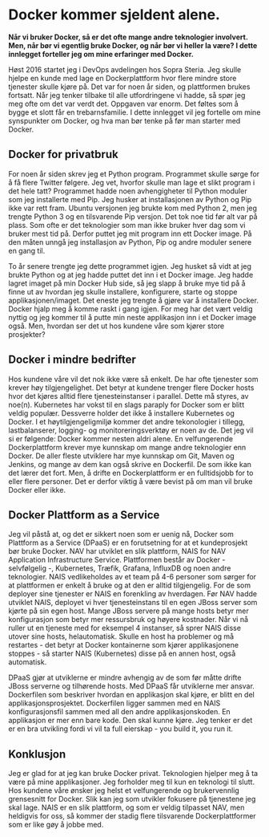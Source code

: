 ﻿# Docker kommer sjeldent alene.
**Når vi bruker Docker, så er det ofte mange andre teknologier involvert. Men, når bør vi egentlig bruke Docker, og når bør vi heller la være? I dette innlegget forteller jeg om mine erfaringer med Docker.**

Høst 2016 startet jeg i DevOps avdelingen hos Sopra Steria. Jeg skulle hjelpe en kunde med lage en Dockerplattform hvor flere mindre store tjenester skulle kjøre på. Det var for noen år siden, og plattformen brukes fortsatt. Når jeg tenker tilbake til alle utfordringene vi hadde, så spør jeg meg ofte om det var verdt det. Oppgaven var enorm. Det føltes som å bygge et slott får en trebarnsfamilie. I dette innlegget vil jeg fortelle om mine synspunkter om Docker, og hva man bør tenke på før man starter med Docker. 
## Docker for privatbruk 
For noen år siden skrev jeg et Python program. Programmet skulle sørge for å få flere Twitter følgere. Jeg vet, hvorfor skulle man lage et slikt program i det hele tatt? Programmet hadde noen avhengigheter til Python moduler som jeg installerte med Pip. Jeg husker at installasjonen av Python og Pip ikke var rett fram. Ubuntu versjonen jeg brukte kom med Python 2, men jeg trengte Python 3 og en tilsvarende Pip versjon. Det tok noe tid før alt var på plass. Som ofte er det teknologier som man ikke bruker hver dag som vi bruker mest tid på. Derfor puttet jeg mit program inn ett Docker image. På den måten unngå jeg installasjon av Python, Pip og andre moduler senere en gang til. 

To år senere trengte jeg dette programmet igjen. Jeg husket så vidt at jeg brukte Python og at jeg hadde puttet det inn i et Docker image. Jeg hadde lagret imaget på min Docker Hub side, så jeg slapp å bruke mye tid på å finne ut av hvordan jeg skulle installere, konfigurere, starte og stoppe applikasjonen/imaget. Det eneste jeg trengte å gjøre var å installere Docker. Docker hjalp meg å komme raskt i gang igjen. For meg har det vært veldig nyttig og jeg kommer til å putte min neste applikasjon inn i et Docker image også. Men, hvordan ser det ut hos kundene våre som kjører store prosjekter?
## Docker i mindre bedrifter
Hos kundene våre vil det nok ikke være så enkelt. De har ofte tjenester som krever høy tilgjengelighet. Det betyr at kundene trenger flere Docker hosts hvor det kjøres alltid flere tjenesteinstanser i parallel. Dette må styres, av noe(n). Kubernetes har vokst til en slags paraply for Docker som er blitt veldig populær. Dessverre holder det ikke å installere Kubernetes og Docker. I et høytilgjengeligmiljø kommer det andre tekonologier i tillegg, lastbalanserer, logging- og monitoreringsverktøy er noen av de. Det jeg vil si er følgende: Docker kommer nesten aldri alene. En velfungerende Dockerplattform krever mye kunnskap om mange andre teknologier enn Docker. De aller fleste utviklere har mye kunnskap om Git, Maven og Jenkins, og mange av dem kan også skrive en Dockerfil. De som ikke kan det lærer det fort. Men, å drifte en Dockerplattform er en fulltidsjobb for to eller flere personer. Det er derfor viktig å være bevist på om man vil bruke Docker eller ikke. 
## Docker Plattform as a Service
Jeg vil påstå at, og det er sikkert noen som er uenig nå, Docker som Plattform as a Service (DPaaS) er en forutsetning for at et kundeprosjekt bør bruke Docker. NAV har utviklet en slik plattform, NAIS for NAV Application Infrastructure Service. Plattformen består av Docker - selvfølgelig -, Kubernetes, Træfik, Grafana, InfluxDB og noen andre teknologier. NAIS vedlikeholdes av et team på 4-6 personer som sørger for at plattformen er enkelt å bruke og at den er alltid tilgjengelig. For de som deployer sine tjenester er NAIS en forenkling av hverdagen. Før NAV hadde utviklet NAIS, deployet vi hver tjenesteinstans til en egen JBoss server som kjørte på sin egen host. Mange JBoss servere på mange hosts betyr mer konfigurasjon som betyr mer ressursbruk og høyere kostnader. Når vi nå ruller ut en tjeneste med for eksempel 4 instanser, så sprer NAIS disse utover sine hosts, helautomatisk. Skulle en host ha problemer og må restartes - det betyr at Docker kontainerne som kjører applikasjonene stoppes - så starter NAIS (Kubernetes) disse på en annen host, også automatisk. 

DPaaS gjør at utviklerne er mindre avhengig av de som før måtte drifte JBoss serverne og tilhørende hosts. Med DPaaS får utviklerne mer ansvar. Dockerfilen som beskriver hvordan en applikasjon skal kjøre, er blitt en del applikasjonsprosjektet. Dockerfilen ligger sammen med en NAIS konfigurasjonsfil sammen med all den andre applikasjonskoden. En applikasjon er mer enn bare kode. Den skal kunne kjøre. Jeg tenker er det er en bra utvikling fordi vi vil ta full eierskap - you build it, you run it.

## Konklusjon
Jeg er glad for at jeg kan bruke Docker privat. Teknologien hjelper meg å ta være på mine applikasjoner. Jeg forholder meg til kun en teknologi til slutt. Hos kundene våre ønsker jeg helst et velfungerende og brukervennlig grensesnitt for Docker. Slik kan jeg som utvikler fokusere på tjenestene jeg skal lage. NAIS er en slik plattform, og som er veldig tilpasset NAV, men heldigvis for oss, så kommer der stadig flere tilsvarende Dockerplattformer som er like gøy å jobbe med.
